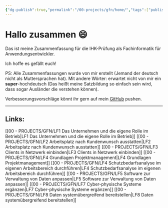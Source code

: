 ```yaml
---
{"dg-publish":true,"permalink":"/00-projects/gfn/home/","tags":["publish","gardenEntry","gardenEntry"],"noteIcon":"","updated":"2024-06-10T02:02:17.613+02:00"}
---
```


# Hallo zusammen 😄 

Das ist meine Zusammenfassung für die IHK-Prüfung als Fachinformatik für Anwendungsentwickler.

Ich hoffe es gefällt euch!

PS: Alle Zusammenfassungen wurde von mir erstellt (Jemand der deutsch nicht als Muttersprachen hat). Mit andere Wörter: erwartet nicht von mir ein **super**-hochdeutsch (Das heißt meine Satzbildung so einfach sein wird, dass sogar Ausländer die verstehen können).

Verbesserungsvorschläge könnt ihr gern auf mein [GitHub](https://github.com/U-L-M-S/obsidian) pushen.


---
## Links:
[[00 - PROJECTS/GFN/LF1 Das Unternehmen und die eigene Rolle im Betrieb\|LF1 Das Unternehmen und die eigene Rolle im Betrieb]]
[[00 - PROJECTS/GFN/LF2 Arbeitsplatz nach Kundenwunsch ausstatten\|LF2 Arbeitsplatz nach Kundenwunsch ausstatten]] 
[[00 - PROJECTS/GFN/LF3 Clients in Netzwerk einbinden\|LF3 Clients in Netzwerk einbinden]] 
[[00 - PROJECTS/GFN/LF4 Grundlagen Projektmanagement\|LF4 Grundlagen Projektmanagement]] 
[[00 - PROJECTS/GFN/LF4 Schutzbedarfsanalyse im eigenen Arbeitsbereich durchführen\|LF4 Schutzbedarfsanalyse im eigenen Arbeitsbereich durchführen]] 
[[00 - PROJECTS/GFN/LF5 Software zur Verwaltung von Daten anpassen\|LF5 Software zur Verwaltung von Daten anpassen]] 
[[00 - PROJECTS/GFN/LF7 Cyber-physische Systeme ergänzen\|LF7 Cyber-physische Systeme ergänzen]]
[[00 - PROJECTS/GFN/LF8 Daten systemübergreifend bereitstellen\|LF8 Daten systemübergreifend bereitstellen]]
